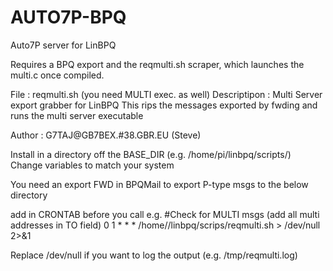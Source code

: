 # AUTO7P-BPQ

Auto7P server for LinBPQ 

Requires a BPQ export and the reqmulti.sh scraper, which launches the multi.c once compiled.


 File         : reqmulti.sh (you need MULTI exec. as well)
 Descriptipon : Multi Server export grabber for LinBPQ
                This rips the messages exported by fwding and runs the multi server executable

 Author       : G7TAJ@GB7BEX.#38.GBR.EU (Steve)

 Install in a directory off the BASE_DIR (e.g. /home/pi/linbpq/scripts/)
 Change variables to match your system

 You need an export FWD in BPQMail to export P-type msgs to the below directory

 add in CRONTAB before you call
 e.g.
 #Check for MULTI msgs (add all multi addresses in TO field)
 0 1 * * * /home/<usr>/linbpq/scrips/reqmulti.sh > /dev/null 2>&1

 Replace /dev/null if you want to log the output (e.g. /tmp/reqmulti.log)
